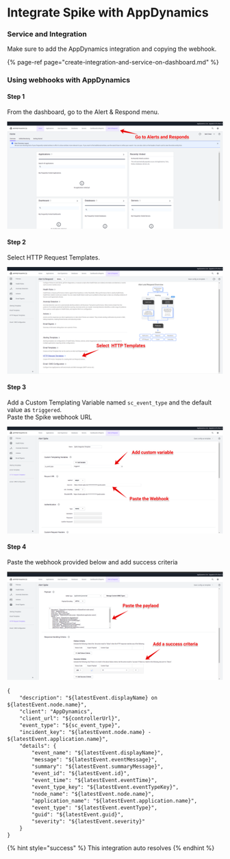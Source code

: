 # Integrate Spike with AppDynamics

### Service and Integration

Make sure to add the AppDynamics integration and copying the webhook.

{% page-ref page="create-integration-and-service-on-dashboard.md" %}



### Using webhooks with AppDynamics

#### Step 1

From the dashboard,  go to the Alert & Respond menu.

![](../.gitbook/assets/image%20%2898%29%20%281%29.png)

#### 

#### Step 2

 Select HTTP Request Templates.

![](../.gitbook/assets/image%20%2868%29.png)

#### 

#### Step 3

Add a Custom Templating Variable named `sc_event_type` and the default value as `triggered`.  
Paste the Spike webhook URL

![](../.gitbook/assets/image%20%2879%29.png)

#### Step 4

Paste the webhook provided below and add success criteria

![](../.gitbook/assets/image%20%2861%29.png)

```text
{
    "description": "${latestEvent.displayName} on ${latestEvent.node.name}",
    "client": "AppDynamics",
    "client_url": "${controllerUrl}",
    "event_type": "${sc_event_type}",
    "incident_key": "${latestEvent.node.name} - ${latestEvent.application.name}",
    "details": {
        "event_name": "${latestEvent.displayName}",
        "message": "${latestEvent.eventMessage}",
        "summary": "${latestEvent.summaryMessage}",
        "event_id": "${latestEvent.id}",
        "event_time": "${latestEvent.eventTime}",
        "event_type_key": "${latestEvent.eventTypeKey}",
        "node_name": "${latestEvent.node.name}",
        "application_name": "${latestEvent.application.name}",
        "event_type": "${latestEvent.eventType}",
        "guid": "${latestEvent.guid}",
        "severity": "${latestEvent.severity}"
    }
}
```



{% hint style="success" %}
This integration auto resolves
{% endhint %}

